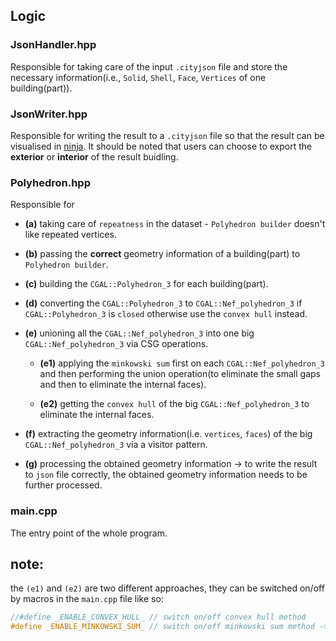 ## Logic

### JsonHandler.hpp
Responsible for taking care of the input `.cityjson` file and store the necessary information(i.e., `Solid`, `Shell`, `Face`, `Vertices` of one building(part)).

### JsonWriter.hpp
Responsible for writing the result to a `.cityjson` file so that the result can be visualised in [ninja](https://ninja.cityjson.org/). It should be noted that users can choose to export the **exterior** or **interior** of the result buidling.

### Polyhedron.hpp
Responsible for

- **(a)** taking care of `repeatness` in the dataset - `Polyhedron builder` doesn't like repeated vertices.
    
- **(b)** passing the **correct** geometry information of a building(part) to `Polyhedron builder`.
    
- **(c)** building the `CGAL::Polyhedron_3` for each building(part).
    
- **(d)** converting the `CGAL::Polyhedron_3` to `CGAL::Nef_polyhedron_3` if `CGAL::Polyhedron_3` is `closed` otherwise use the `convex hull` instead.

- **(e)** unioning all the `CGAL::Nef_polyhedron_3` into one big `CGAL::Nef_polyhedron_3` via CSG operations.

  - **(e1)** applying the `minkowski sum` first on each `CGAL::Nef_polyhedron_3` and then performing the union operation(to eliminate the small gaps and then to eliminate the internal faces).
        
  - **(e2)** getting the `convex hull` of the big `CGAL::Nef_polyhedron_3` to eliminate the internal faces.
    
- **(f)** extracting the geometry information(i.e. `vertices`, `faces`) of the big `CGAL::Nef_polyhedron_3` via a visitor pattern.
    
- **(g)** processing the obtained geometry information -> to write the result to `json` file correctly, the obtained geometry information needs to be further processed.

### main.cpp

The entry point of the whole program.

## note:

the `(e1)` and `(e2)` are two different approaches, they can be switched on/off by macros in the `main.cpp` file like so:

```cpp
//#define _ENABLE_CONVEX_HULL_ // switch on/off convex hull method
#define _ENABLE_MINKOWSKI_SUM_ // switch on/off minkowski sum method -> active by default
```
